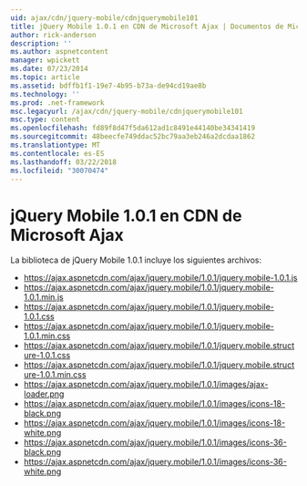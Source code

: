 ```yaml
---
uid: ajax/cdn/jquery-mobile/cdnjquerymobile101
title: jQuery Mobile 1.0.1 en CDN de Microsoft Ajax | Documentos de Microsoft
author: rick-anderson
description: ''
ms.author: aspnetcontent
manager: wpickett
ms.date: 07/23/2014
ms.topic: article
ms.assetid: bdffb1f1-19e7-4b95-b73a-de94cd19ae8b
ms.technology: ''
ms.prod: .net-framework
msc.legacyurl: /ajax/cdn/jquery-mobile/cdnjquerymobile101
msc.type: content
ms.openlocfilehash: fd89f8d47f5da612ad1c8491e44140be34341419
ms.sourcegitcommit: 48beecfe749ddac52bc79aa3eb246a2dcdaa1862
ms.translationtype: MT
ms.contentlocale: es-ES
ms.lasthandoff: 03/22/2018
ms.locfileid: "30070474"
---
```

<a name="jquery-mobile-101-on-the-microsoft-ajax-cdn"></a>jQuery Mobile 1.0.1 en CDN de Microsoft Ajax
====================
La biblioteca de jQuery Mobile 1.0.1 incluye los siguientes archivos:

- https://ajax.aspnetcdn.com/ajax/jquery.mobile/1.0.1/jquery.mobile-1.0.1.js
- https://ajax.aspnetcdn.com/ajax/jquery.mobile/1.0.1/jquery.mobile-1.0.1.min.js
- https://ajax.aspnetcdn.com/ajax/jquery.mobile/1.0.1/jquery.mobile-1.0.1.css
- https://ajax.aspnetcdn.com/ajax/jquery.mobile/1.0.1/jquery.mobile-1.0.1.min.css
- https://ajax.aspnetcdn.com/ajax/jquery.mobile/1.0.1/jquery.mobile.structure-1.0.1.css
- https://ajax.aspnetcdn.com/ajax/jquery.mobile/1.0.1/jquery.mobile.structure-1.0.1.min.css
- https://ajax.aspnetcdn.com/ajax/jquery.mobile/1.0.1/images/ajax-loader.png
- https://ajax.aspnetcdn.com/ajax/jquery.mobile/1.0.1/images/icons-18-black.png
- https://ajax.aspnetcdn.com/ajax/jquery.mobile/1.0.1/images/icons-18-white.png
- https://ajax.aspnetcdn.com/ajax/jquery.mobile/1.0.1/images/icons-36-black.png
- https://ajax.aspnetcdn.com/ajax/jquery.mobile/1.0.1/images/icons-36-white.png
